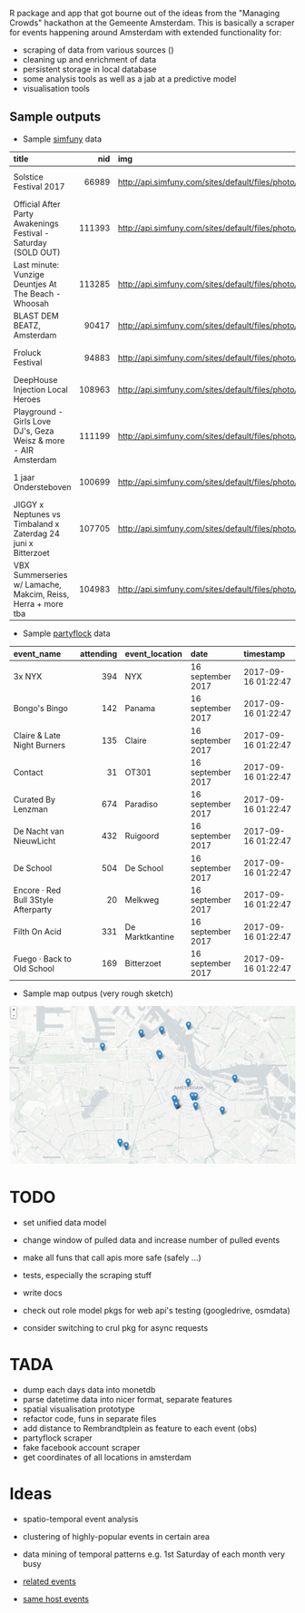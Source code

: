 R package and app that got bourne out of the ideas from the "Managing Crowds" hackathon at the Gemeente Amsterdam. This is basically a scraper for events happening around Amsterdam with extended functionality for:

-   scraping of data from various sources ()
-   cleaning up and enrichment of data
-   persistent storage in local database
-   some analysis tools as well as a jab at a predictive model
-   visualisation tools

Sample outputs
--------------

-   Sample [simfuny](http://simfuny.com/) data

| title                                                           |     nid| img                                                                                                             | location           |       lat|      long|  secret|  attending| event\_link                                                                                     | fb\_link                                           |  fb\_going|  fb\_interested| date\_wday | date2\_wday | date\_conv | date2\_conv | sold\_out | timestamp           |  dist\_rembrandtplein| near\_rembrandtplein |
|:----------------------------------------------------------------|-------:|:----------------------------------------------------------------------------------------------------------------|:-------------------|---------:|---------:|-------:|----------:|:------------------------------------------------------------------------------------------------|:---------------------------------------------------|----------:|---------------:|:-----------|:------------|:-----------|:------------|:----------|:--------------------|---------------------:|:---------------------|
| Solstice Festival 2017                                          |   66989| <http://api.simfuny.com/sites/default/files/photo/events/15895656_1272531012786388_5048735231400931615_o_0.jpg> | Ruigoord 76        |  52.44437|  4.828969|       0|       1706| <http://simfuny.com/event/66989/solstice-festival-2017>                                         | <https://www.facebook.com/events/604130049795847>  |       1600|            6200| Sat        | Sun         | 2017-06-24 | 2017-06-25  | FALSE     | 2017-06-25 01:03:48 |             9468.8851| FALSE                |
| Official After Party Awakenings Festival - Saturday (SOLD OUT)  |  111393| <http://api.simfuny.com/sites/default/files/photo/events/19113915_1252454411543704_9161799471844597684_n_0.jpg> | Paradiso Amsterdam |  52.36228|  4.883950|       0|        591| <http://simfuny.com/event/111393/official-after-party-awakenings-festival-saturday-sold-out>    | <https://www.facebook.com/events/1493465287363922> |        631|             894| Sat        | Sun         | 2017-06-24 | 2017-06-25  | TRUE      | 2017-06-25 01:03:48 |              546.4308| FALSE                |
| Last minute: Vunzige Deuntjes At The Beach - Whoosah            |  113285| <http://api.simfuny.com/sites/default/files/photo/events/19247802_1385427731576751_8025315936222131220_n.jpg>   | Whoosah Beachclub  |  52.12114|  4.292650|       0|        389| <http://simfuny.com/event/113285/last-minute-vunzige-deuntjes-at-the-beach-whoosah>             | <https://www.facebook.com/events/1345309678917690> |        558|            1400| Sat        | Sun         | 2017-06-24 | 2017-06-25  | FALSE     | 2017-06-25 01:03:48 |            48972.4771| FALSE                |
| BLAST DEM BEATZ, Amsterdam                                      |   90417| <http://api.simfuny.com/sites/default/files/photo/events/17880015_1430787306971389_8614946080905047345_o_0.jpg> | AIR Amsterdam      |  52.36611|  4.899450|       0|        367| <http://simfuny.com/event/90417/blast-dem-beatz-amsterdam>                                      | <https://www.facebook.com/events/385583831803951>  |         NA|              NA| Sat        | Sun         | 2017-06-24 | 2017-06-25  | FALSE     | 2017-06-25 01:03:48 |                0.0000| TRUE                 |
| Froluck Festival                                                |   94883| <http://api.simfuny.com/sites/default/files/photo/events/17917179_1401647759858361_4885522083845619718_o_0.jpg> | Amsterdam Roest    |  52.37205|  4.926681|       0|        257| <http://simfuny.com/event/94883/froluck-festival>                                               | <https://www.facebook.com/events/283737608748138>  |        274|            1200| Sat        | Sun         | 2017-06-24 | 2017-06-25  | FALSE     | 2017-06-25 01:03:48 |             1901.2165| FALSE                |
| DeepHouse Injection Local Heroes                                |  108963| <http://api.simfuny.com/sites/default/files/photo/events/18559008_465583720457823_2885231499379063110_o_0.jpg>  | VLLA               |  52.36349|  4.835000|       0|        210| <http://simfuny.com/event/108963/deephouse-injection-local-heroes>                              | <https://www.facebook.com/events/1279193918865678> |         NA|              NA| Sat        | Sun         | 2017-06-24 | 2017-06-25  | FALSE     | 2017-06-25 01:03:48 |             3595.9747| FALSE                |
| Playground - Girls Love DJ's, Geza Weisz & more - AIR Amsterdam |  111199| <http://api.simfuny.com/sites/default/files/photo/events/19144061_451265761906465_700762667113866850_o.jpg>     | AIR Amsterdam      |  52.36624|  4.899008|       0|        203| <http://simfuny.com/event/111199/playground-girls-love-dj-s-geza-weisz-more-air-amsterdam>      | <https://www.facebook.com/events/789674351195661>  |        228|             238| Sat        | Sun         | 2017-06-24 | 2017-06-25  | FALSE     | 2017-06-25 01:03:48 |                0.0000| TRUE                 |
| 1 jaar Ondersteboven                                            |  100699| <http://api.simfuny.com/sites/default/files/photo/events/18238868_1907959472756120_8077760870680434805_o.jpg>   | Canvas             |  52.35378|  4.911940|       0|        198| <http://simfuny.com/event/100699/1-jaar-ondersteboven>                                          | <https://www.facebook.com/events/305547306526066>  |        220|             295| Sat        | Sun         | 2017-06-24 | 2017-06-25  | FALSE     | 2017-06-25 01:03:48 |             1508.7648| FALSE                |
| JIGGY x Neptunes vs Timbaland x Zaterdag 24 juni x Bitterzoet   |  107705| <http://api.simfuny.com/sites/default/files/photo/events/18738979_1128781487227168_1607161927095219609_o.jpg>   | Bitterzoet         |  52.37736|  4.894140|       0|        196| <http://simfuny.com/event/107705/jiggy-x-neptunes-vs-timbaland-x-zaterdag-24-juni-x-bitterzoet> | <https://www.facebook.com/events/435366913505455>  |        229|             463| Sat        | Sun         | 2017-06-24 | 2017-06-25  | FALSE     | 2017-06-25 01:03:48 |             1105.5562| FALSE                |
| VBX Summerseries w/ Lamache, Makcim, Reiss, Herra + more tba    |  104983| <http://api.simfuny.com/sites/default/files/photo/events/18559012_1544341288940388_255380710848693236_o_0.jpg>  | BRET               |  52.38997|  4.836817|       0|        184| <http://simfuny.com/event/104983/vbx-summerseries-w-lamache-makcim-reiss-herra-more-tba>        | <https://www.facebook.com/events/262855727516262>  |        291|             540| Sat        | Sun         | 2017-06-24 | 2017-06-25  | FALSE     | 2017-06-25 01:03:48 |             4300.8798| FALSE                |

-   Sample [partyflock](http://partyflock.nl/) data

| event\_name                         |  attending| event\_location | date              | timestamp           |
|:------------------------------------|----------:|:----------------|:------------------|:--------------------|
| 3x NYX                              |        394| NYX             | 16 september 2017 | 2017-09-16 01:22:47 |
| Bongo's Bingo                       |        142| Panama          | 16 september 2017 | 2017-09-16 01:22:47 |
| Claire & Late Night Burners         |        135| Claire          | 16 september 2017 | 2017-09-16 01:22:47 |
| Contact                             |         31| OT301           | 16 september 2017 | 2017-09-16 01:22:47 |
| Curated By Lenzman                  |        674| Paradiso        | 16 september 2017 | 2017-09-16 01:22:47 |
| De Nacht van NieuwLicht             |        432| Ruigoord        | 16 september 2017 | 2017-09-16 01:22:47 |
| De School                           |        504| De School       | 16 september 2017 | 2017-09-16 01:22:47 |
| Encore · Red Bull 3Style Afterparty |         20| Melkweg         | 16 september 2017 | 2017-09-16 01:22:47 |
| Filth On Acid                       |        331| De Marktkantine | 16 september 2017 | 2017-09-16 01:22:47 |
| Fuego · Back to Old School          |        169| Bitterzoet      | 16 september 2017 | 2017-09-16 01:22:47 |

-   Sample map outpus (very rough sketch)

![](sample_map.png)

TODO
====

-   set unified data model
-   change window of pulled data and increase number of pulled events
-   make all funs that call apis more safe (safely ...)
-   tests, especially the scraping stuff
-   write docs

-   check out role model pkgs for web api's testing (googledrive, osmdata)
-   consider switching to crul pkg for async requests

TADA
====

-   dump each days data into monetdb
-   parse datetime data into nicer format, separate features
-   spatial visualisation prototype
-   refactor code, funs in separate files
-   add distance to Rembrandtplein as feature to each event (obs)
-   partyflock scraper
-   fake facebook account scraper
-   get coordinates of all locations in amsterdam

Ideas
=====

-   spatio-temporal event analysis
-   clustering of highly-popular events in certain area
-   data mining of temporal patterns e.g. 1st Saturday of each month very busy

-   [related events](http://api.simfuny.com/app/api/2_0/event?callback=__ng_jsonp__.__req1.finished&nid=127311)
-   [same host events](http://api.simfuny.com/app/api/2_0/events/host?callback=__ng_jsonp__.__req1.finished&hostid=50501&eventid=127311)
